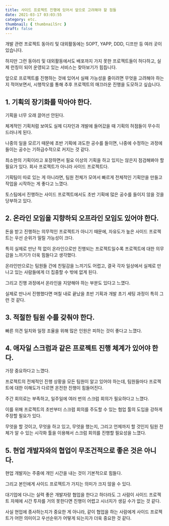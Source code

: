 ```yaml
---
title: 사이드 프로젝트 진행에 있어서 앞으로 고려해야 할 점들
date: 2021-03-17 03:03:55
category: etc.
thumbnail: { thumbnailSrc }
draft: false
---
```


개발 관련 프로젝트 동아리 및 대외활동에는 SOPT, YAPP, DDD, 디프만 등 여러 곳이 있습니다.

하지만 그런 동아리 및 대외활동에서도 배포까지 가지 못한 프로젝트들이 허다하고, 실제 런칭이 되어 운영되고 있는 서비스는 찾아보기가 힘듭니다.

앞으로 프로젝트를 진행하는 것에 있어서 실패 가능성을 줄이려면 무엇을 고려해야 하는지 적어보면서, 시행착오를 통해 추후 프로젝트의 매끄러운 진행을 도모하고 싶습니다.

## 1. 기획의 장기화를 막아야 한다.

기획을 너무 오래 끌어선 안된다.

체계적인 기획처럼 보여도 실제 디자인과 개발에 들어갔을 때 기획의 허점들이 무수히 드러나게 된다.

나중의 일을 모르기 때문에 초반 기획에 과도한 공수를 들이면, 나중에 수정하는 과정에 들이는 공수는 기하급수적으로 커지는 것 같다.

최소한의 기획이라고 포장하면서 필요 이상의 기획을 하고 있지는 않은지 점검해봐야 할 필요가 있다. 회사 프로젝트가 아니라 사이드 프로젝트다.

기획팀이 따로 있는 게 아니라면, 팀원 전체가 모여서 빠르게 전체적인 기획안을 만들고 작업을 시작하는 게 좋다고 느꼈다.

토스팀에서 진행하는 사이드 프로젝트에서도 초반 기획에 많은 공수를 들이지 않을 것을 당부하고 있다.

## 2. 온라인 모임을 지향하되 오프라인 모임도 있어야 한다.

돈을 받고 진행하는 의무적인 프로젝트가 아니기 때문에, 자유도가 높은 사이드 프로젝트는 우선 순위가 밀릴 가능성이 크다.

특히 실제로 만난 적 없이 온라인으로만 진행되는 프로젝트일수록 프로젝트에 대한 의무감을 느끼기가 더욱 힘들다고 생각했다.

온라인만으로는 팀원들 간에 친밀감을 느끼기도 어렵고, 결국 각자 일상에서 실제로 만나고 있는 사람들에게 더 집중할 수 밖에 없게 된다.

그리고 진행 과정에서 온라인을 지양해야 하는 부분도 있다고 느꼈다.

실제로 만나서 진행했다면 며칠 내로 끝났을 초반 기획과 개발 초기 세팅 과정이 특히 그런 것 같다.

## 3. 적절한 팀원 수를 갖춰야 한다.

빠른 의견 일치와 일정 조율을 위해 많은 인원은 피하는 것이 좋다고 느꼈다.

## 4. 애자일 스크럼과 같은 프로젝트 진행 체계가 있어야 한다.

가장 중요하다고 느꼈다.

프로젝트의 전체적인 진행 상황을 모든 팀원이 알고 있어야 하는데, 팀원들마다 프로젝트에 대한 이해도가 다르면 온전한 진행이 힘들어진다.

주간 회의로는 부족하고, 일주일에 여러 번의 스크럼 회의가 필요하다고 느꼈다.

이를 위해 프로젝트의 초반부터 스크럼 회의를 주도할 수 있는 협업 툴의 도입을 강하게 주장할 필요가 있다.

무엇을 할 것이고, 무엇을 하고 있고, 무엇을 했는지, 그리고 언제까지 할 것인지 팀원 전체가 알 수 있는 시각화 툴을 이용해서 스크럼 회의를 진행할 필요성을 느꼈다.

## 5. 현업 개발자와의 협업이 무조건적으로 좋은 것은 아니다.

현업 개발자는 주중에 개인 시간을 내는 것이 기본적으로 힘들다.

그리고 본인에게 사이드 프로젝트가 가지는 의미가 크지 않을 수 있다.

대기업에 다니는 실력 좋은 개발자랑 협업을 한다고 하더라도 그 사람이 사이드 프로젝트 자체에 시간 투자를 거의 못한다면 진행이 어렵고 시너지가 생길 수가 없는 것 같다.

사실 현업에 종사하는지가 중요한 게 아니라, 같이 협업을 하는 사람에게 사이드 프로젝트가 어떤 의미이고 우선순위가 어떻게 되는지가 더욱 중요한 것 같다.
